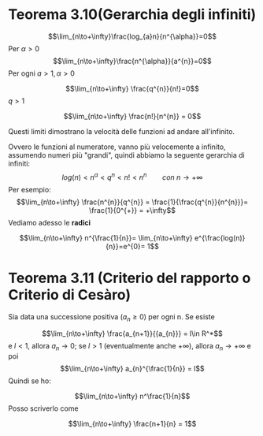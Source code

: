 # Teorema 3.10(Gerarchia degli infiniti)
$$\lim_{n\to+\infty}\frac{log_{a}n}{n^{\alpha}}=0$$
Per $\alpha >0$
$$\lim_{n\to+\infty}\frac{n^{\alpha}}{a^{n}}=0$$
Per ogni $a>1,\alpha > 0$

$$\lim_{n\to+\infty} \frac{q^{n}}{n!}=0$$
$q >1$

$$\lim_{n\to+\infty} \frac{n!}{n^{n}} = 0$$

Questi limiti dimostrano la velocità delle funzioni ad andare all'infinito.

Ovvero le funzioni al numeratore, vanno più velocemente a infinito, assumendo numeri più "grandi", quindi abbiamo la seguente gerarchia di infiniti:	$$log(n) < n ^ {\alpha} < q^{n}<n!<n^{n} \qquad con \ n \to +\infty$$
Per esempio:
$$\lim_{n\to+\infty} \frac{n^{n}}{q^{n}} = \frac{1}{\frac{q^{n}}{n^{n}}}= \frac{1}{0^{+}} = +\infty$$
Vediamo adesso le **radici**

$$\lim_{n\to+\infty} n^{\frac{1}{n}}= \lim_{n\to+\infty} e^{\frac{log(n)}{n}}=e^{0}= 1$$

# Teorema 3.11 (Criterio del rapporto o Criterio di Cesàro)
Sia data una successione positiva ($a_{n}\geq 0$) per ogni n. Se esiste

$$\lim_{n\to+\infty} \frac{a_{n+1}}{{a_{n}}} = l\in R^*$$
e $l<1$, allora $a_{n}\to 0$; se $l > 1$ (eventualmente anche $+\infty$), allora $a_{n}\to +\infty$
e poi 
$$\lim_{n\to+\infty} a_{n}^{\frac{1}{n}} = l$$Quindi se ho:

$$\lim_{n\to+\infty} n^\frac{1}{n}$$
Posso scriverlo come

$$\lim_{n\to+\infty} \frac{n+1}{n} = 1$$
